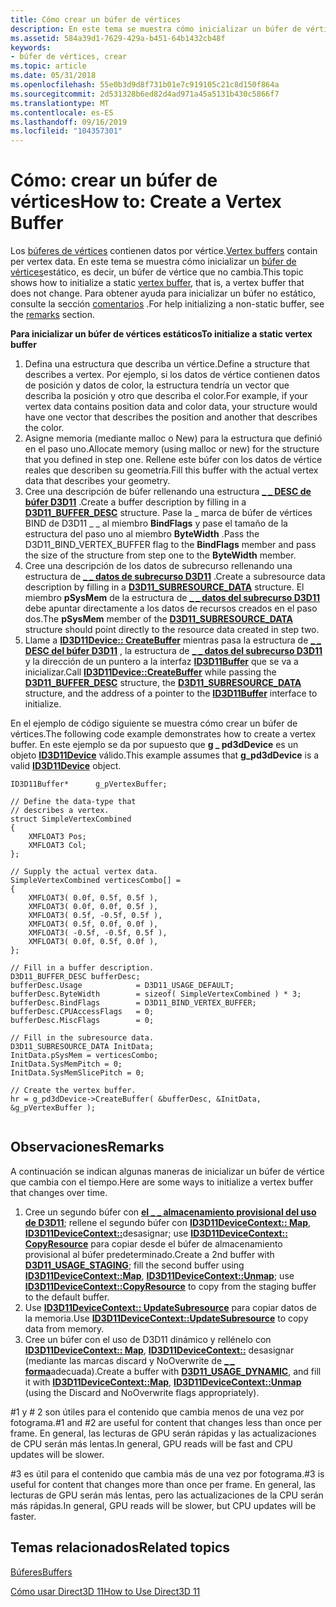 ```yaml
---
title: Cómo crear un búfer de vértices
description: En este tema se muestra cómo inicializar un búfer de vértices estático, es decir, un búfer de vértice que no cambia.
ms.assetid: 584a39d1-7629-429a-b451-64b1432cb48f
keywords:
- búfer de vértices, crear
ms.topic: article
ms.date: 05/31/2018
ms.openlocfilehash: 55e0b3d9d8f731b01e7c919105c21c8d150f864a
ms.sourcegitcommit: 2d531328b6ed82d4ad971a45a5131b430c5866f7
ms.translationtype: MT
ms.contentlocale: es-ES
ms.lasthandoff: 09/16/2019
ms.locfileid: "104357301"
---
```

# <a name="how-to-create-a-vertex-buffer"></a><span data-ttu-id="a6cef-104">Cómo: crear un búfer de vértices</span><span class="sxs-lookup"><span data-stu-id="a6cef-104">How to: Create a Vertex Buffer</span></span>

<span data-ttu-id="a6cef-105">Los [búferes de vértices](overviews-direct3d-11-resources-buffers-intro.md) contienen datos por vértice.</span><span class="sxs-lookup"><span data-stu-id="a6cef-105">[Vertex buffers](overviews-direct3d-11-resources-buffers-intro.md) contain per vertex data.</span></span> <span data-ttu-id="a6cef-106">En este tema se muestra cómo inicializar un [búfer de vértices](overviews-direct3d-11-resources-buffers-intro.md)estático, es decir, un búfer de vértice que no cambia.</span><span class="sxs-lookup"><span data-stu-id="a6cef-106">This topic shows how to initialize a static [vertex buffer](overviews-direct3d-11-resources-buffers-intro.md), that is, a vertex buffer that does not change.</span></span> <span data-ttu-id="a6cef-107">Para obtener ayuda para inicializar un búfer no estático, consulte la sección [comentarios](#remarks) .</span><span class="sxs-lookup"><span data-stu-id="a6cef-107">For help initializing a non-static buffer, see the [remarks](#remarks) section.</span></span>

<span data-ttu-id="a6cef-108">**Para inicializar un búfer de vértices estáticos**</span><span class="sxs-lookup"><span data-stu-id="a6cef-108">**To initialize a static vertex buffer**</span></span>

1.  <span data-ttu-id="a6cef-109">Defina una estructura que describa un vértice.</span><span class="sxs-lookup"><span data-stu-id="a6cef-109">Define a structure that describes a vertex.</span></span> <span data-ttu-id="a6cef-110">Por ejemplo, si los datos de vértice contienen datos de posición y datos de color, la estructura tendría un vector que describa la posición y otro que describa el color.</span><span class="sxs-lookup"><span data-stu-id="a6cef-110">For example, if your vertex data contains position data and color data, your structure would have one vector that describes the position and another that describes the color.</span></span>
2.  <span data-ttu-id="a6cef-111">Asigne memoria (mediante malloc o New) para la estructura que definió en el paso uno.</span><span class="sxs-lookup"><span data-stu-id="a6cef-111">Allocate memory (using malloc or new) for the structure that you defined in step one.</span></span> <span data-ttu-id="a6cef-112">Rellene este búfer con los datos de vértice reales que describen su geometría.</span><span class="sxs-lookup"><span data-stu-id="a6cef-112">Fill this buffer with the actual vertex data that describes your geometry.</span></span>
3.  <span data-ttu-id="a6cef-113">Cree una descripción de búfer rellenando una estructura [**\_ \_ DESC de búfer D3D11**](/windows/desktop/api/D3D11/ns-d3d11-d3d11_buffer_desc) .</span><span class="sxs-lookup"><span data-stu-id="a6cef-113">Create a buffer description by filling in a [**D3D11\_BUFFER\_DESC**](/windows/desktop/api/D3D11/ns-d3d11-d3d11_buffer_desc) structure.</span></span> <span data-ttu-id="a6cef-114">Pase la \_ marca de búfer de vértices BIND de D3D11 \_ \_ al miembro **BindFlags** y pase el tamaño de la estructura del paso uno al miembro **ByteWidth** .</span><span class="sxs-lookup"><span data-stu-id="a6cef-114">Pass the D3D11\_BIND\_VERTEX\_BUFFER flag to the **BindFlags** member and pass the size of the structure from step one to the **ByteWidth** member.</span></span>
4.  <span data-ttu-id="a6cef-115">Cree una descripción de los datos de subrecurso rellenando una estructura de [**\_ \_ datos de subrecurso D3D11**](/windows/desktop/api/D3D11/ns-d3d11-d3d11_subresource_data) .</span><span class="sxs-lookup"><span data-stu-id="a6cef-115">Create a subresource data description by filling in a [**D3D11\_SUBRESOURCE\_DATA**](/windows/desktop/api/D3D11/ns-d3d11-d3d11_subresource_data) structure.</span></span> <span data-ttu-id="a6cef-116">El miembro **pSysMem** de la estructura de [**\_ \_ datos del subrecurso D3D11**](/windows/desktop/api/D3D11/ns-d3d11-d3d11_subresource_data) debe apuntar directamente a los datos de recursos creados en el paso dos.</span><span class="sxs-lookup"><span data-stu-id="a6cef-116">The **pSysMem** member of the [**D3D11\_SUBRESOURCE\_DATA**](/windows/desktop/api/D3D11/ns-d3d11-d3d11_subresource_data) structure should point directly to the resource data created in step two.</span></span>
5.  <span data-ttu-id="a6cef-117">Llame a [**ID3D11Device:: CreateBuffer**](/windows/desktop/api/D3D11/nf-d3d11-id3d11device-createbuffer) mientras pasa la estructura de [**\_ \_ DESC del búfer D3D11**](/windows/desktop/api/D3D11/ns-d3d11-d3d11_buffer_desc) , la estructura de [**\_ \_ datos del subrecurso D3D11**](/windows/desktop/api/D3D11/ns-d3d11-d3d11_subresource_data) y la dirección de un puntero a la interfaz [**ID3D11Buffer**](/windows/desktop/api/D3D11/nn-d3d11-id3d11buffer) que se va a inicializar.</span><span class="sxs-lookup"><span data-stu-id="a6cef-117">Call [**ID3D11Device::CreateBuffer**](/windows/desktop/api/D3D11/nf-d3d11-id3d11device-createbuffer) while passing the [**D3D11\_BUFFER\_DESC**](/windows/desktop/api/D3D11/ns-d3d11-d3d11_buffer_desc) structure, the [**D3D11\_SUBRESOURCE\_DATA**](/windows/desktop/api/D3D11/ns-d3d11-d3d11_subresource_data) structure, and the address of a pointer to the [**ID3D11Buffer**](/windows/desktop/api/D3D11/nn-d3d11-id3d11buffer) interface to initialize.</span></span>

<span data-ttu-id="a6cef-118">En el ejemplo de código siguiente se muestra cómo crear un búfer de vértices.</span><span class="sxs-lookup"><span data-stu-id="a6cef-118">The following code example demonstrates how to create a vertex buffer.</span></span> <span data-ttu-id="a6cef-119">En este ejemplo se da por supuesto que **g \_ pd3dDevice** es un objeto [**ID3D11Device**](/windows/desktop/api/D3D11/nn-d3d11-id3d11device) válido.</span><span class="sxs-lookup"><span data-stu-id="a6cef-119">This example assumes that **g\_pd3dDevice** is a valid [**ID3D11Device**](/windows/desktop/api/D3D11/nn-d3d11-id3d11device) object.</span></span>


```
ID3D11Buffer*      g_pVertexBuffer;

// Define the data-type that
// describes a vertex.
struct SimpleVertexCombined
{
    XMFLOAT3 Pos;  
    XMFLOAT3 Col;  
};

// Supply the actual vertex data.
SimpleVertexCombined verticesCombo[] =
{
    XMFLOAT3( 0.0f, 0.5f, 0.5f ),
    XMFLOAT3( 0.0f, 0.0f, 0.5f ),
    XMFLOAT3( 0.5f, -0.5f, 0.5f ),
    XMFLOAT3( 0.5f, 0.0f, 0.0f ),
    XMFLOAT3( -0.5f, -0.5f, 0.5f ),
    XMFLOAT3( 0.0f, 0.5f, 0.0f ),
};

// Fill in a buffer description.
D3D11_BUFFER_DESC bufferDesc;
bufferDesc.Usage            = D3D11_USAGE_DEFAULT;
bufferDesc.ByteWidth        = sizeof( SimpleVertexCombined ) * 3;
bufferDesc.BindFlags        = D3D11_BIND_VERTEX_BUFFER;
bufferDesc.CPUAccessFlags   = 0;
bufferDesc.MiscFlags        = 0;

// Fill in the subresource data.
D3D11_SUBRESOURCE_DATA InitData;
InitData.pSysMem = verticesCombo;
InitData.SysMemPitch = 0;
InitData.SysMemSlicePitch = 0;

// Create the vertex buffer.
hr = g_pd3dDevice->CreateBuffer( &bufferDesc, &InitData, &g_pVertexBuffer );
    
```



## <a name="remarks"></a><span data-ttu-id="a6cef-120">Observaciones</span><span class="sxs-lookup"><span data-stu-id="a6cef-120">Remarks</span></span>

<span data-ttu-id="a6cef-121">A continuación se indican algunas maneras de inicializar un búfer de vértice que cambia con el tiempo.</span><span class="sxs-lookup"><span data-stu-id="a6cef-121">Here are some ways to initialize a vertex buffer that changes over time.</span></span>

1.  <span data-ttu-id="a6cef-122">Cree un segundo búfer con [**el \_ \_ almacenamiento provisional del uso de D3D11**](/windows/desktop/api/D3D11/ne-d3d11-d3d11_usage); rellene el segundo búfer con [**ID3D11DeviceContext:: Map**](/windows/desktop/api/D3D11/nf-d3d11-id3d11devicecontext-map), [**ID3D11DeviceContext::**](/windows/desktop/api/D3D11/nf-d3d11-id3d11devicecontext-unmap)desasignar; use [**ID3D11DeviceContext:: CopyResource**](/windows/desktop/api/D3D11/nf-d3d11-id3d11devicecontext-copyresource) para copiar desde el búfer de almacenamiento provisional al búfer predeterminado.</span><span class="sxs-lookup"><span data-stu-id="a6cef-122">Create a 2nd buffer with [**D3D11\_USAGE\_STAGING**](/windows/desktop/api/D3D11/ne-d3d11-d3d11_usage); fill the second buffer using [**ID3D11DeviceContext::Map**](/windows/desktop/api/D3D11/nf-d3d11-id3d11devicecontext-map), [**ID3D11DeviceContext::Unmap**](/windows/desktop/api/D3D11/nf-d3d11-id3d11devicecontext-unmap); use [**ID3D11DeviceContext::CopyResource**](/windows/desktop/api/D3D11/nf-d3d11-id3d11devicecontext-copyresource) to copy from the staging buffer to the default buffer.</span></span>
2.  <span data-ttu-id="a6cef-123">Use [**ID3D11DeviceContext:: UpdateSubresource**](/windows/desktop/api/D3D11/nf-d3d11-id3d11devicecontext-updatesubresource) para copiar datos de la memoria.</span><span class="sxs-lookup"><span data-stu-id="a6cef-123">Use [**ID3D11DeviceContext::UpdateSubresource**](/windows/desktop/api/D3D11/nf-d3d11-id3d11devicecontext-updatesubresource) to copy data from memory.</span></span>
3.  <span data-ttu-id="a6cef-124">Cree un búfer con el uso de D3D11 dinámico y rellénelo con [**ID3D11DeviceContext:: Map**](/windows/desktop/api/D3D11/nf-d3d11-id3d11devicecontext-map), [**ID3D11DeviceContext::**](/windows/desktop/api/D3D11/nf-d3d11-id3d11devicecontext-unmap) desasignar (mediante las marcas discard y NoOverwrite de [**\_ \_ forma**](/windows/desktop/api/D3D11/ne-d3d11-d3d11_usage)adecuada).</span><span class="sxs-lookup"><span data-stu-id="a6cef-124">Create a buffer with [**D3D11\_USAGE\_DYNAMIC**](/windows/desktop/api/D3D11/ne-d3d11-d3d11_usage), and fill it with [**ID3D11DeviceContext::Map**](/windows/desktop/api/D3D11/nf-d3d11-id3d11devicecontext-map), [**ID3D11DeviceContext::Unmap**](/windows/desktop/api/D3D11/nf-d3d11-id3d11devicecontext-unmap) (using the Discard and NoOverwrite flags appropriately).</span></span>

<span data-ttu-id="a6cef-125">\#1 y \# 2 son útiles para el contenido que cambia menos de una vez por fotograma.</span><span class="sxs-lookup"><span data-stu-id="a6cef-125">\#1 and \#2 are useful for content that changes less than once per frame.</span></span> <span data-ttu-id="a6cef-126">En general, las lecturas de GPU serán rápidas y las actualizaciones de CPU serán más lentas.</span><span class="sxs-lookup"><span data-stu-id="a6cef-126">In general, GPU reads will be fast and CPU updates will be slower.</span></span>

<span data-ttu-id="a6cef-127">\#3 es útil para el contenido que cambia más de una vez por fotograma.</span><span class="sxs-lookup"><span data-stu-id="a6cef-127">\#3 is useful for content that changes more than once per frame.</span></span> <span data-ttu-id="a6cef-128">En general, las lecturas de GPU serán más lentas, pero las actualizaciones de la CPU serán más rápidas.</span><span class="sxs-lookup"><span data-stu-id="a6cef-128">In general, GPU reads will be slower, but CPU updates will be faster.</span></span>

## <a name="related-topics"></a><span data-ttu-id="a6cef-129">Temas relacionados</span><span class="sxs-lookup"><span data-stu-id="a6cef-129">Related topics</span></span>

<dl> <dt>

[<span data-ttu-id="a6cef-130">Búferes</span><span class="sxs-lookup"><span data-stu-id="a6cef-130">Buffers</span></span>](overviews-direct3d-11-resources-buffers.md)
</dt> <dt>

[<span data-ttu-id="a6cef-131">Cómo usar Direct3D 11</span><span class="sxs-lookup"><span data-stu-id="a6cef-131">How to Use Direct3D 11</span></span>](how-to-use-direct3d-11.md)
</dt> </dl>

 

 




